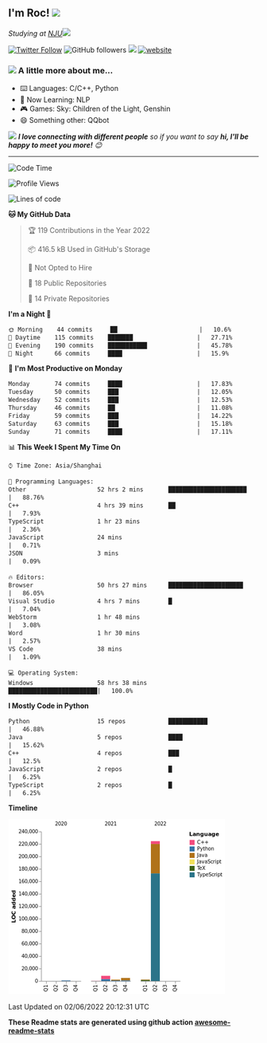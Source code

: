 <!-- <img align='right' src="https://media.giphy.com/media/M9gbBd9nbDrOTu1Mqx/giphy.gif" width="230"> -->
<h2>I'm Roc! <img src="https://media.giphy.com/media/12oufCB0MyZ1Go/giphy.gif" width="50"></h2>
<p><em>Studying at <a href="http://www.nju.edu.cn">NJU</a><img src="https://media.giphy.com/media/WUlplcMpOCEmTGBtBW/giphy.gif" width="50"> 
</em></p>

[![Twitter Follow](https://img.shields.io/twitter/follow/Roc78862980?label=Follow)](https://twitter.com/intent/follow?screen_name=Roc78862980)
![GitHub followers](https://img.shields.io/github/followers/roc136?label=Follow&style=social)
![](https://visitor-badge.glitch.me/badge?page_id=Roc136.Roc136)
[![website](https://img.shields.io/badge/Website-46a2f1.svg?&style=flat-square&logo=Google-Chrome&logoColor=white&link=https://blog.roc136.top)](https://blog.roc136.top)
<!-- ![Waka Readme](https://github.com/anmol098/anmol098/workflows/Waka%20Readme/badge.svg) -->
<!-- [![Linkedin: anmol](https://img.shields.io/badge/-anmol-blue?style=flat-square&logo=Linkedin&logoColor=white&link=https://www.linkedin.com/in/anmol-p-singh/)](https://www.linkedin.com/in/anmol-p-singh/) -->

### <img src="https://media.giphy.com/media/VgCDAzcKvsR6OM0uWg/giphy.gif" width="50"> A little more about me...  

- ⌨️ Languages: C/C++, Python
- 🌱 Now Learning: NLP
- 🎮 Games: Sky: Children of the Light, Genshin
- 😄 Something other: QQbot

<img src="https://media.giphy.com/media/LnQjpWaON8nhr21vNW/giphy.gif" width="60"> <em><b>I love connecting with different people</b> so if you want to say <b>hi, I'll be happy to meet you more!</b> 😊</em>

---
<!--START_SECTION:waka-->
![Code Time](http://img.shields.io/badge/Code%20Time-0%20secs-blue)

![Profile Views](http://img.shields.io/badge/Profile%20Views-0-blue)

![Lines of code](https://img.shields.io/badge/From%20Hello%20World%20I%27ve%20Written-243%20Thousand%20lines%20of%20code-blue)

**🐱 My GitHub Data** 

> 🏆 119 Contributions in the Year 2022
 > 
> 📦 416.5 kB Used in GitHub's Storage 
 > 
> 🚫 Not Opted to Hire
 > 
> 📜 18 Public Repositories 
 > 
> 🔑 14 Private Repositories  
 > 
**I'm a Night 🦉** 

```text
🌞 Morning    44 commits     ██                       |   10.6% 
🌆 Daytime    115 commits    ███████                  |   27.71% 
🌃 Evening    190 commits    ███████████              |   45.78% 
🌙 Night      66 commits     ████                     |   15.9%

```
📅 **I'm Most Productive on Monday** 

```text
Monday       74 commits     ████                     |   17.83% 
Tuesday      50 commits     ███                      |   12.05% 
Wednesday    52 commits     ███                      |   12.53% 
Thursday     46 commits     ██                       |   11.08% 
Friday       59 commits     ███                      |   14.22% 
Saturday     63 commits     ███                      |   15.18% 
Sunday       71 commits     ████                     |   17.11%

```


📊 **This Week I Spent My Time On** 

```text
⌚︎ Time Zone: Asia/Shanghai

💬 Programming Languages: 
Other                    52 hrs 2 mins       ██████████████████████   |   88.76% 
C++                      4 hrs 39 mins       ██                       |   7.93% 
TypeScript               1 hr 23 mins                                 |   2.36% 
JavaScript               24 mins                                      |   0.71% 
JSON                     3 mins                                       |   0.09%

🔥 Editors: 
Browser                  50 hrs 27 mins      █████████████████████    |   86.05% 
Visual Studio            4 hrs 7 mins        █                        |   7.04% 
WebStorm                 1 hr 48 mins                                 |   3.08% 
Word                     1 hr 30 mins                                 |   2.57% 
VS Code                  38 mins                                      |   1.09%

💻 Operating System: 
Windows                  58 hrs 38 mins      █████████████████████████|   100.0%

```

**I Mostly Code in Python** 

```text
Python                   15 repos            ███████████              |   46.88% 
Java                     5 repos             ████                     |   15.62% 
C++                      4 repos             ███                      |   12.5% 
JavaScript               2 repos             █                        |   6.25% 
TypeScript               2 repos             █                        |   6.25%

```


**Timeline**

![Chart not found](https://raw.githubusercontent.com/Roc136/Roc136/master/charts/bar_graph.png) 


 Last Updated on 02/06/2022 20:12:31 UTC
<!--END_SECTION:waka-->

**These Readme stats are generated using github action [awesome-readme-stats](https://github.com/Roc136/waka-readme-stats)**
